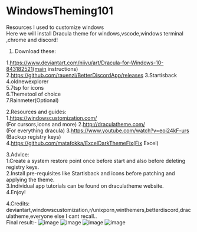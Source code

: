 # WindowsTheming101
Resources I used to customize windows<br>
Here we will install Dracula theme for windows,vscode,windows terminal ,chrome and discord!
1. Download these:<br>

  1.https://www.deviantart.com/niivu/art/Dracula-for-Windows-10-843182521(main instructions)
  2.https://github.com/rauenzi/BetterDiscordApp/releases
  3.Startisback<br>
  4.oldnewexplorer<br>
  5.7tsp for icons<br>
  6.Themetool of choice<br>
  7.Rainmeter(Optional)<br>
 
2.Resources and guides:<br>
  1.https://windowscustomization.com/<br>(For cursors,icons and more)
  2.http://draculatheme.com/<br>(For everything dracula)
  3.https://www.youtube.com/watch?v=eoi24kF-urs (Backup registry keys)<br>
  4.https://github.com/matafokka/ExcelDarkThemeFix(Fix Excel)<br>

3.Advice:<br>
  1.Create a system restore point once before start and also before deleting registry keys.<br>
  2.Install pre-requisites like Startisback and icons before patching and applying the theme.<br>
  3.Individual app tutorials can be found on draculatheme website.<br>
  4.Enjoy!<br>

4.Credits:<br>
  deviantart,windowscustomization,r/unixporn,winthemers,betterdiscord,draculatheme,everyone else I cant recall..<br>
Final result:-
![image](https://user-images.githubusercontent.com/76894659/110827795-6d0d9000-82bc-11eb-8510-5f47c962ac54.png)
![image](https://user-images.githubusercontent.com/76894659/110827414-0c7e5300-82bc-11eb-95b3-5e204e01bb54.png)
![image](https://user-images.githubusercontent.com/76894659/110827434-11db9d80-82bc-11eb-9bfa-4f5dbbfe2c2a.png)
![image](https://user-images.githubusercontent.com/76894659/110827447-156f2480-82bc-11eb-895d-a78a71aa72c5.png)
